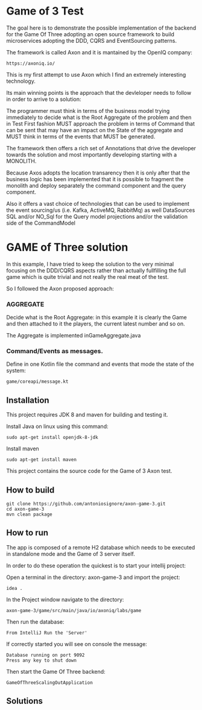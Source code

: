 # Game of 3 Test

The goal here is to demonstrate the possible implementation of the backend for the Game Of Three adopting
an open source framework to build microservices adopting the DDD, CQRS and EventSourcing patterns.

The framework is called Axon and it is mantained by the OpenIQ company: 

    https://axoniq.io/ 

This is my first attempt to use Axon which I find an extremely interesting technology.

Its main winning points is the approach that the devleloper needs to follow in order to arrive to a solution:

The programmer must think in terms of the business model trying immediately to decide what is the Root Aggregate
of the problem and then in Test First fashion MUST approach the problem in terms of Command that can be sent that
may have an impact on the State of the aggregate and MUST think in terms of the events that MUST be generated.

The framework then offers a rich set of Annotations that drive the developer towards the solution and most importantly
developing starting with a MONOLITH. 

Because Axos adopts the location transarency then it is only after that the business logic has been implemented
that it is possible to fragment the monolith and deploy separately the command component and the query component.

Also it offers a vast choice of technologies that can be used to implement the event sourcing/us (i.e. Kafka, ActiveMQ, RabbitMq)
as well DataSources SQL and/or NO_Sql for the Query model projections and/or the validation side of the CommandModel


# GAME of Three solution

In this example, I have tried to keep the solution to the very minimal focusing on the DDD/CQRS aspects rather than 
actually fullfilling the full game which is quite trivial and not really the real meat of the test.

So I followed the Axon proposed approach:

### AGGREGATE
 
Decide what is the Root Aggregate: in this example it is clearly the Game and then attached to it the players, the current latest number and so on.
  
  The Aggregate is implemented inGameAggregate.java
      
### Command/Events as messages.  

Define in one Kotlin  file the command and events that mode the state of the system:
   
    game/coreapi/message.kt 
    



## Installation
This project requires JDK 8 and maven for building and testing it. 

Install Java on linux using this command:

    sudo apt-get install openjdk-8-jdk
    
Install maven    
    
    sudo apt-get install maven
    
This project contains the source code for the Game of 3 Axon test. 


## How to build

    git clone https://github.com/antoniosignore/axon-game-3.git
    cd axon-game-3
    mvn clean package


## How to run

The app is composed of a remote H2 database which needs to be executed in standalone mode
and the Game of 3 server itself.

In order to do these operation the quickest is to start your intellij project:

Open a terminal in the directory: axon-game-3 and import the project:

    idea .

In the Project window navigate to the directory:

    axon-game-3/game/src/main/java/io/axoniq/labs/game


Then run the database:

    From IntelliJ Run the 'Server'
    
If correctly started you will see on console the message:

    Database running on port 9092
    Press any key to shut down

Then start the Game Of Three backend:

    GameOfThreeScalingOutApplication


Solutions
---------









